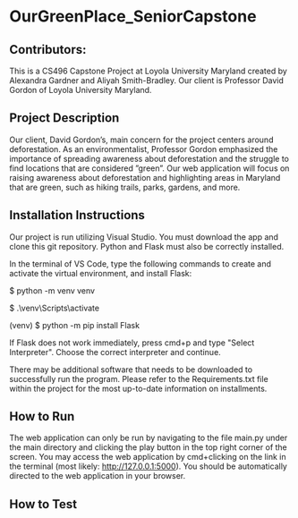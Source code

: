 # OurGreenPlace_SeniorCapstone

## Contributors: 
This is a CS496 Capstone Project at Loyola University Maryland created by Alexandra Gardner and Aliyah Smith-Bradley. Our client is Professor David Gordon of Loyola University Maryland.

## Project Description
Our client, David Gordon’s, main concern for the project centers around deforestation. As an environmentalist, Professor Gordon emphasized the importance of spreading awareness about deforestation and
the struggle to find locations that are considered ”green”. Our web application will focus on raising
awareness about deforestation and highlighting areas in Maryland that are green, such as hiking trails,
parks, gardens, and more.

## Installation Instructions
Our project is run utilizing Visual Studio. You must download the app and clone this git repository. Python and Flask must also be correctly installed.   

In the terminal of VS Code, type the following commands to create and activate the virtual environment, and install Flask: 

  $ python -m venv venv

  $ .\venv\Scripts\activate

  (venv) $ python -m pip install Flask 

If Flask does not work immediately, press cmd+p and type "Select Interpreter". Choose the correct interpreter and continue. 

There may be additional software that needs to be downloaded to successfully run the program. Please refer to the Requirements.txt file within the project for the most up-to-date information on installments. 

## How to Run
The web application can only be run by navigating to the file main.py under the main directory and clicking the play button in the top right corner of the screen. You may access the web application by cmd+clicking on the link in the terminal (most likely: http://127.0.0.1:5000). You should be automatically directed to the web application in your browser.    

## How to Test


